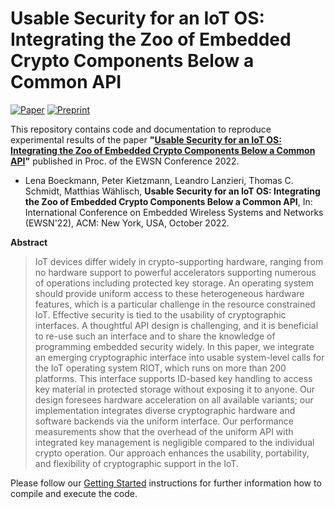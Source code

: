 # Usable Security for an IoT OS: Integrating the Zoo of Embedded Crypto Components Below a Common API

[![Paper][paper-badge]][paper-link]
[![Preprint][preprint-badge]][preprint-link]

This repository contains code and documentation to reproduce experimental results of the paper **"[Usable Security for an IoT OS: Integrating the Zoo of Embedded Crypto Components Below a Common API][preprint-link]"** published in Proc. of the EWSN Conference 2022.

* Lena Boeckmann, Peter Kietzmann, Leandro Lanzieri, Thomas C. Schmidt, Matthias Wählisch,
**Usable Security for an IoT OS: Integrating the Zoo of Embedded Crypto Components Below a Common API**,
In: International Conference on Embedded Wireless Systems and Networks (EWSN'22), ACM: New York, USA, October 2022.

 **Abstract**
 > IoT devices differ widely in crypto-supporting hardware, ranging from no hardware support to powerful accelerators supporting numerous of operations including protected key storage. An operating system should provide uniform access to these heterogeneous hardware features, which is a particular challenge in the resource constrained IoT. Effective security is tied to the usability of cryptographic interfaces. A thoughtful API design is challenging, and it is beneficial to re-use such an interface and to share the knowledge of programming embedded security widely. In this paper, we integrate an emerging cryptographic interface into usable system-level calls for the IoT operating system RIOT, which runs on more than 200 platforms. This interface supports ID-based key handling to access key material in protected storage without exposing it to anyone. Our design foresees hardware acceleration on all available variants; our implementation integrates diverse cryptographic hardware and software backends via the uniform interface. Our performance measurements show that the overhead of the uniform API with integrated key management is negligible compared to the individual crypto operation. Our approach enhances the usability, portability, and flexibility of cryptographic support in the IoT.

Please follow our [Getting Started](getting_started.md) instructions for further information how to compile and execute the code.

<!-- TODO: update URLs -->
[paper-link]:#
[preprint-link]:#
[paper-badge]: #
[preprint-badge]: #